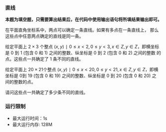 ### 直线

**本题为填空题，只需要算出结果后，在代码中使用输出语句将所填结果输出即可。**

在平面直角坐标系中，两点可以确定一条直线。如果有多点在一条直线上， 那么这些点中任意两点确定的直线是同一条。

给定平面上 $2 × 3$ 个整点
$(x,y)∣0≤x<2,0≤y<3,x∈Z,y∈Z$，即横坐标 是 $0$ 到 $1$ (包含 $0$ 和 $1$) 之间的整数、纵坐标是 $0$ 到 $2$ (包含 $0$ 和 $2$) 之间的整数 的点。这些点一共确定了 $1$ 条不同的直线。

给定平面上 $20×21$个整点 $(x,y)∣0≤x<20,0≤y<21,x∈Z,y∈Z$，即横 坐标是 $0$到 $19$ (包含 $0$ 和 $19$) 之间的整数、纵坐标是 $0$ 到 $20$ (包含 0 和 $20$) 之 间的整数的点。

请问这些点一共确定了多少条不同的直线。

### 运行限制

- 最大运行时间：1s
- 最大运行内存: 128M
